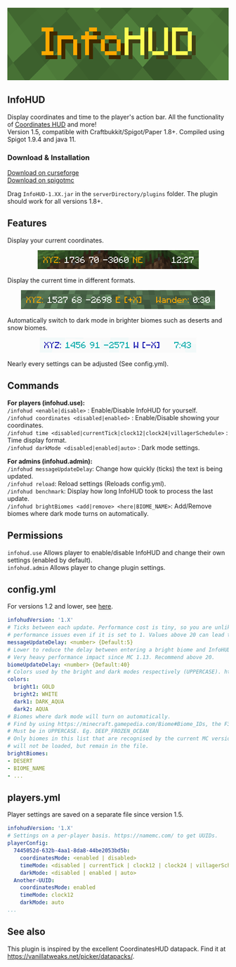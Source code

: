 <p align="center"><img src="/img/thumbnailRect.png"></p>

## InfoHUD
Display coordinates and time to the player's action bar. All the functionality of <a href="https://vanillatweaks.net/picker/datapacks/.">Coordinates HUD</a> and more! \
Version 1.5, compatible with Craftbukkit/Spigot/Paper 1.8+. Compiled using Spigot 1.9.4 and java 11.

### Download & Installation

<a href="https://dev.bukkit.org/projects/infohud">Download on curseforge</a> \
<a href="https://www.spigotmc.org/resources/infohud.83844/">Download on spigotmc</a>

Drag `InfoHUD-1.XX.jar` in the `serverDirectory/plugins` folder. The plugin should work for all versions 1.8+.

## Features
Display your current coordinates.
<p align="center"><img src="/img/banner.png"></p>
Display the current time in different formats.
<p align="center"><img src="/img/villagerTime.png"></p>
Automatically switch to dark mode in brighter biomes such as deserts and snow biomes.
<p align="center"><img src="/img/darkMode.png"></p>
Nearly every settings can be adjusted (See config.yml).

## Commands
**For players (infohud.use):**\
`/infohud <enable|disable>` : Enable/Disable InfoHUD for yourself.\
`/infohud coordinates <disabled|enabled>` : Enable/Disable showing your coordinates.\
`/infohud time <disabled|currentTick|clock12|clock24|villagerSchedule>` : Time display format. \
`/infohud darkMode <disabled|enabled|auto>` : Dark mode settings.

**For admins (infohud.admin):**\
`/infohud messageUpdateDelay`: Change how quickly (ticks) the text is being updated.\
`/infohud reload`: Reload settings (Reloads config.yml).\
`/infohud benchmark`: Display how long InfoHUD took to process the last update.\
`/infohud brightBiomes <add|remove> <here|BIOME_NAME>`: Add/Remove biomes where dark mode turns on automatically.

## Permissions
`infohud.use` Allows player to enable/disable InfoHUD and change their own settings (enabled by default).\
`infohud.admin` Allows player to change plugin settings.

## config.yml
For versions 1.2 and lower, see [here](./README_OLD.md).
```yaml
infohudVersion: '1.X'
# Ticks between each update. Performance cost is tiny, so you are unlikely to run into any
# performance issues even if it is set to 1. Values above 20 can lead to the message fading.
messageUpdateDelay: <number> {Default:5}
# Lower to reduce the delay between entering a bright biome and InfoHUD changing colors. 
# Very heavy performance impact since MC 1.13. Recommend above 20.
biomeUpdateDelay: <number> {Default:40}
# Colors used by the bright and dark modes respectively (UPPERCASE). https://minecraft.gamepedia.com/Formatting_codes
colors:
  bright1: GOLD
  bright2: WHITE
  dark1: DARK_AQUA
  dark2: AQUA
# Biomes where dark mode will turn on automatically.
# Find by using https://minecraft.gamepedia.com/Biome#Biome_IDs, the F3 menu or use /infohud biome add
# Must be in UPPERCASE. Eg. DEEP_FROZEN_OCEAN
# Only biomes in this list that are recognised by the current MC version will be loaded. Biomes from older/newer versions
# will not be loaded, but remain in the file.
brightBiomes:
- DESERT
- BIOME_NAME
- ...
```

## players.yml
Player settings are saved on a separate file since version 1.5.
```yaml
infohudVersion: '1.X'
# Settings on a per-player basis. https://namemc.com/ to get UUIDs.
playerConfig:
  7445052d-632b-4aa1-8da8-44be2053bd5b:
    coordinatesMode: <enabled | disabled>
    timeMode: <disabled | currentTick | clock12 | clock24 | villagerSchedule>
    darkMode: <disabled | enabled | auto>
  Another-UUID:
    coordinatesMode: enabled
    timeMode: clock12
    darkMode: auto
...
```

## See also
This plugin is inspired by the excellent CoordinatesHUD datapack. Find it at https://vanillatweaks.net/picker/datapacks/.